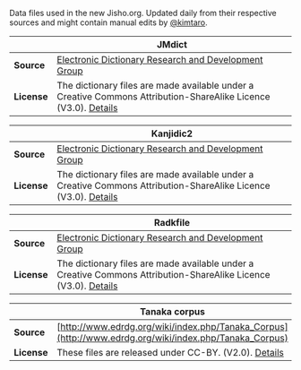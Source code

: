 Data files used in the new Jisho.org. Updated daily from their respective sources and might contain manual edits by [@kimtaro](http://github.com/kimtaro).

|     | JMdict |
| --- | --- |
| **Source** | [Electronic Dictionary Research and Development Group](http://www.edrdg.org/) |
| **License** | The dictionary files are made available under a Creative Commons Attribution-ShareAlike Licence (V3.0). [Details](http://www.edrdg.org/edrdg/licence.html) |

|     | Kanjidic2 |
| --- | --- |
| **Source** | [Electronic Dictionary Research and Development Group](http://www.edrdg.org/) |
| **License** | The dictionary files are made available under a Creative Commons Attribution-ShareAlike Licence (V3.0). [Details](http://www.edrdg.org/edrdg/licence.html) |

|     | Radkfile |
| --- | --- |
| **Source** | [Electronic Dictionary Research and Development Group](http://www.edrdg.org/) |
| **License** | The dictionary files are made available under a Creative Commons Attribution-ShareAlike Licence (V3.0). [Details](http://www.edrdg.org/edrdg/licence.html) |

|     | Tanaka corpus |
| --- | --- |
| **Source** | [http://www.edrdg.org/wiki/index.php/Tanaka_Corpus](http://www.edrdg.org/wiki/index.php/Tanaka_Corpus) |
| **License** | These files are released under CC-BY. (V2.0). [Details](http://creativecommons.org/licenses/by/2.0/fr/) |
